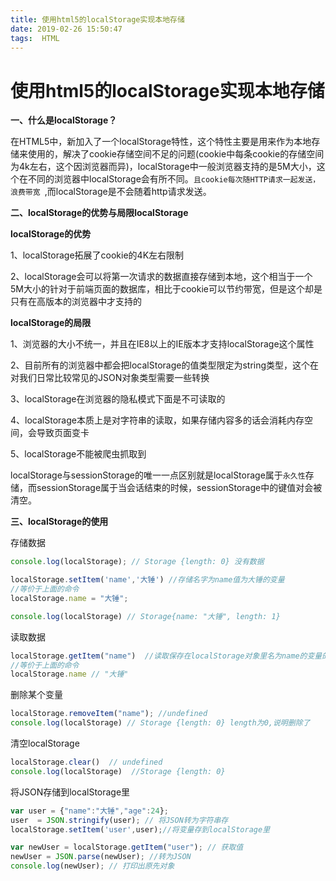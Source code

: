 ```yaml
---
title: 使用html5的localStorage实现本地存储
date: 2019-02-26 15:50:47
tags:  HTML
---
```

# 使用html5的localStorage实现本地存储



**一、什么是localStorage？**   

在HTML5中，新加入了一个localStorage特性，这个特性主要是用来作为本地存储来使用的，解决了cookie存储空间不足的问题(cookie中每条cookie的存储空间为4k左右，这个因浏览器而异)，localStorage中一般浏览器支持的是5M大小，这个在不同的浏览器中localStorage会有所不同。`且cookie每次随HTTP请求一起发送，浪费带宽 `,而localStorage是不会随着http请求发送。
<!-- more -->
**二、localStorage的优势与局限localStorage**

**localStorage的优势**

1、localStorage拓展了cookie的4K左右限制

2、localStorage会可以将第一次请求的数据直接存储到本地，这个相当于一个5M大小的针对于前端页面的数据库，相比于cookie可以节约带宽，但是这个却是只有在高版本的浏览器中才支持的



**localStorage的局限**

1、浏览器的大小不统一，并且在IE8以上的IE版本才支持localStorage这个属性

2、目前所有的浏览器中都会把localStorage的值类型限定为string类型，这个在对我们日常比较常见的JSON对象类型需要一些转换

3、localStorage在浏览器的隐私模式下面是不可读取的

4、localStorage本质上是对字符串的读取，如果存储内容多的话会消耗内存空间，会导致页面变卡

5、localStorage不能被爬虫抓取到

localStorage与sessionStorage的唯一一点区别就是localStorage属于`永久性`存储，而sessionStorage属于当会话结束的时候，sessionStorage中的键值对会被清空。

**三、localStorage的使用**



存储数据

```javascript
console.log(localStorage); // Storage {length: 0} 没有数据

localStorage.setItem('name','大锤') //存储名字为name值为大锤的变量
//等价于上面的命令
localStorage.name = "大锤"; 

console.log(localStorage) // Storage{name: "大锤", length: 1} 
```

读取数据

```javascript
localStorage.getItem("name")  //读取保存在localStorage对象里名为name的变量的值
//等价于上面的命令
localStorage.name // "大锤"
```

 

删除某个变量

```javascript
localStorage.removeItem("name"); //undefined
console.log(localStorage) // Storage {length: 0} length为0,说明删除了
```

清空localStorage

```javascript
localStorage.clear()  // undefined  
console.log(localStorage)  //Storage {length: 0} 
```

将JSON存储到localStorage里

```javascript
var user = {"name":"大锤","age":24};
user  = JSON.stringify(user); // 将JSON转为字符串存
localStorage.setItem('user',user);//将变量存到localStorage里

var newUser = localStorage.getItem("user"); // 获取值
newUser = JSON.parse(newUser); //转为JSON
console.log(newUser); // 打印出原先对象
```

